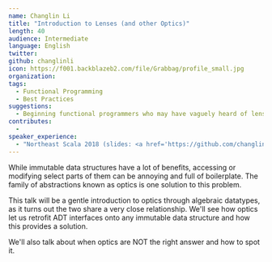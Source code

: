 ```yaml
---
name: Changlin Li
title: "Introduction to Lenses (and other Optics)"
length: 40
audience: Intermediate
language: English
twitter: 
github: changlinli
icon: https://f001.backblazeb2.com/file/Grabbag/profile_small.jpg
organization: 
tags:
  - Functional Programming
  - Best Practices
suggestions:
  - Beginning functional programmers who may have vaguely heard of lenses but don't know what they are or how they work
contributes:
  - 
speaker_experience:
  - "Northeast Scala 2018 (slides: <a href='https://github.com/changlinli/types_presentation_slides'>https://github.com/changlinli/types_presentation_slides</a>, video: <a href='https://www.youtube.com/watch?v=Csj3lzsr0_I'>https://www.youtube.com/watch?v=Csj3lzsr0_I</a>)"
---
```

While immutable data structures have a lot of benefits, accessing or modifying select parts of them can be annoying and full of boilerplate. The family of abstractions known as optics is one solution to this problem. 

This talk will be a gentle introduction to optics through algebraic datatypes, as it turns out the two share a very close relationship. We'll see how optics let us retrofit ADT interfaces onto any immutable data structure and how this provides a solution.

We'll also talk about when optics are NOT the right answer and how to spot it.
